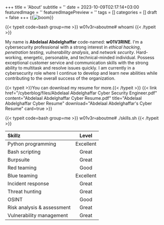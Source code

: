 +++
title = 'About'
subtitle = ''
date = 2023-10-09T02:17:14+03:00
featuredImage = ''
featuredImagePreview = ''
tags = []
categories = []
draft = false
+++
{{<image src="inscope.png" alt="boom">}}

{{< typeit code=bash group=me >}}
w01v3r💀aboutme# whoami 
{{< /typeit >}}

My name is **Abdelaal Abdelghaffar** code-named: **w01V3RINE**. I'm a cybersecurity professional with a strong interest in *ethical hacking*, *penetration testing*, *vulnerability analysis*, and *network security*. Hard-working, energetic, personable, and technical-minded individual. Possess exceptional customer service and communication skills with the strong ability to multitask and resolve issues quickly. I am currently in a cybersecurity role where I continue to develop and learn new abilities while contributing to the overall success of the organization.

{{< typeit >}}You can download my resume for more.{{< /typeit >}}
{{< link href="/cyberblog/files/Abdelaal Abdelghaffar Cyber Security Engineer.pdf" content="Abdelaal Abdelghaffar Cyber Resume.pdf" title="Abdelaal Abdelghaffar Cyber Resume" download="Abdelaal Abdelghaffar's Cyber Resume" card=true >}}

{{< typeit code=bash group=me >}}
w01v3r💀aboutme# ./skills.sh 
{{< /typeit >}}

|Skillz|Level|
|:------|:-----:|
|Python programming|Excellent|
|Bash scripting|Great|
|Burpsuite|Great|
|Red teaming|Good|
|Blue teaming|Excellent|
|Incident response|Great|
|Threat hunting|Great|
|OSINT|Good|
|Risk analysis & assessment|Great|
|Vulnerability management|Great|
